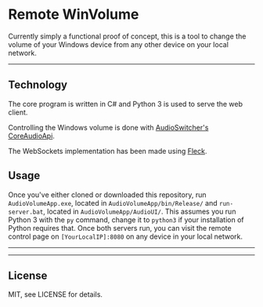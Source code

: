 # Remote WinVolume

Currently simply a functional proof of concept, this is a tool to change the volume of your Windows device from any other device on your local network.

----
## Technology

The core program is written in C# and Python 3 is used to serve the web client.

Controlling the Windows volume is done with [AudioSwitcher's CoreAudioApi](https://github.com/xenolightning/AudioSwitcher/tree/master/AudioSwitcher.AudioApi.CoreAudio).

The WebSockets implementation has been made using [Fleck](https://github.com/statianzo/Fleck).


## Usage

Once you've either cloned or downloaded this repository, run `AudioVolumeApp.exe`, located in `AudioVolumeApp/bin/Release/` and `run-server.bat`, located in `AudioVolumeApp/AudioUI/`. This assumes you run Python 3 with the `py` command, change it to `python3` if your installation of Python requires that. Once both servers run, you can visit the remote control page on `[YourLocalIP]:8080` on any device in your local network.

----

----
## License

MIT, see LICENSE for details.
